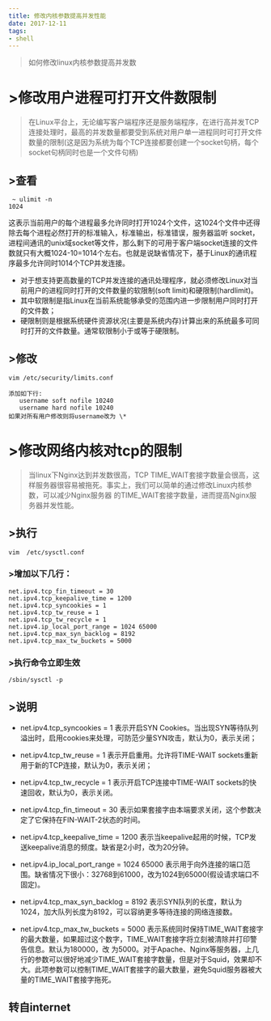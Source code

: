 ```yaml
---
title: 修改内核参数提高并发性能
date: 2017-12-11
tags: 
- shell
---
```


> 如何修改linux内核参数提高并发数

 

# >修改用户进程可打开文件数限制

> 在Linux平台上，无论编写客户端程序还是服务端程序，在进行高并发TCP连接处理时，最高的并发数量都要受到系统对用户单一进程同时可打开文件数量的限制(这是因为系统为每个TCP连接都要创建一个socket句柄，每个socket句柄同时也是一个文件句柄)

## >查看
```shell
 ~ ulimit -n
1024
```
这表示当前用户的每个进程最多允许同时打开1024个文件，这1024个文件中还得除去每个进程必然打开的标准输入，标准输出，标准错误，服务器监听 socket，进程间通讯的unix域socket等文件，那么剩下的可用于客户端socket连接的文件数就只有大概1024-10=1014个左右。也就是说缺省情况下，基于Linux的通讯程序最多允许同时1014个TCP并发连接。
* 对于想支持更高数量的TCP并发连接的通讯处理程序，就必须修改Linux对当前用户的进程同时打开的文件数量的软限制(soft limit)和硬限制(hardlimit)。
* 其中软限制是指Linux在当前系统能够承受的范围内进一步限制用户同时打开的文件数；
* 硬限制则是根据系统硬件资源状况(主要是系统内存)计算出来的系统最多可同时打开的文件数量。通常软限制小于或等于硬限制。

## >修改

```shell
vim /etc/security/limits.conf

添加如下行:
   username soft nofile 10240
   username hard nofile 10240
如果对所有用户修改则将username改为 \*
```

# >修改网络内核对tcp的限制

> 当linux下Nginx达到并发数很高，TCP TIME_WAIT套接字数量会很高，这样服务器很容易被拖死。事实上，我们可以简单的通过修改Linux内核参数，可以减少Nginx服务器 的TIME_WAIT套接字数量，进而提高Nginx服务器并发性能。

## >执行

```shell
vim  /etc/sysctl.conf
```

### >增加以下几行：

```shell
net.ipv4.tcp_fin_timeout = 30
net.ipv4.tcp_keepalive_time = 1200
net.ipv4.tcp_syncookies = 1
net.ipv4.tcp_tw_reuse = 1
net.ipv4.tcp_tw_recycle = 1
net.ipv4.ip_local_port_range = 1024 65000
net.ipv4.tcp_max_syn_backlog = 8192
net.ipv4.tcp_max_tw_buckets = 5000
```
### >执行命令立即生效
```shell
/sbin/sysctl -p
```
## >说明
* net.ipv4.tcp_syncookies = 1 
表示开启SYN Cookies。当出现SYN等待队列溢出时，启用cookies来处理，可防范少量SYN攻击，默认为0，表示关闭；

* net.ipv4.tcp_tw_reuse = 1 
表示开启重用。允许将TIME-WAIT sockets重新用于新的TCP连接，默认为0，表示关闭；

* net.ipv4.tcp_tw_recycle = 1 
表示开启TCP连接中TIME-WAIT sockets的快速回收，默认为0，表示关闭。

* net.ipv4.tcp_fin_timeout = 30 
表示如果套接字由本端要求关闭，这个参数决定了它保持在FIN-WAIT-2状态的时间。

* net.ipv4.tcp_keepalive_time = 1200 
表示当keepalive起用的时候，TCP发送keepalive消息的频度。缺省是2小时，改为20分钟。

* net.ipv4.ip_local_port_range = 1024 65000 
表示用于向外连接的端口范围。缺省情况下很小：32768到61000，改为1024到65000(假设请求端口不固定)。

* net.ipv4.tcp_max_syn_backlog = 8192 
表示SYN队列的长度，默认为1024，加大队列长度为8192，可以容纳更多等待连接的网络连接数。

* net.ipv4.tcp_max_tw_buckets = 5000 
表示系统同时保持TIME_WAIT套接字的最大数量，如果超过这个数字，TIME_WAIT套接字将立刻被清除并打印警告信息。默认为180000，改 为5000。对于Apache、Nginx等服务器，上几行的参数可以很好地减少TIME_WAIT套接字数量，但是对于Squid，效果却不大。此项参数可以控制TIME_WAIT套接字的最大数量，避免Squid服务器被大量的TIME_WAIT套接字拖死。

## 转自internet

